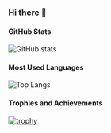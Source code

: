 ### Hi there 👋

#### GitHub Stats
![GitHub stats](https://github-readme-stats.vercel.app/api?username=tambordini&show_icons=true&theme=radical)

#### Most Used Languages
![Top Langs](https://github-readme-stats.vercel.app/api/top-langs/?username=tambordini&layout=compact&theme=radical)

#### Trophies and Achievements
[![trophy](https://github-profile-trophy.vercel.app/?username=tambordini&theme=onedark)](https://github.com/ryo-ma/github-profile-trophy)
